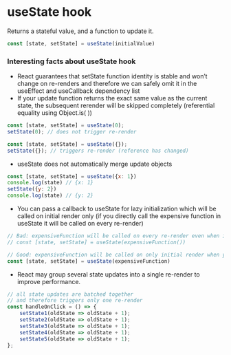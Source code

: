 # useState hook
Returns a stateful value, and a function to update it.
```javascript
const [state, setState] = useState(initialValue)
```

### Interesting facts about useState hook
- React guarantees that setState function identity is stable and won’t change on re-renders and therefore we can safely omit it in the useEffect and useCallback dependency list
- If your update function returns the exact same value as the current state, the subsequent rerender will be skipped completely (referential equality using Object.is( ))
```javascript
const [state, setState] = useState(0);
setState(0); // does not trigger re-render

const [state, setState] = useState({});
setState({}); // triggers re-render (reference has changed)
```
- useState does not automatically merge update objects
```javascript
const [state, setState] = useState({x: 1})
console.log(state) // {x: 1}
setState({y: 2})
console.log(state) // {y: 2} 
```
- You can pass a callback to useState for lazy initialization which will be called on initial render only (if you directly call the expensive function in useState it will be called on every re-render)
```javascript
// Bad: expensiveFunction will be called on every re-render even when its value is disregarded
// const [state, setState] = useState(expensiveFunction())

// Good: expensiveFunction will be called on only initial render when you pass it as a callback (lazy initialization)
const [state, setState] = useState(expensiveFunction)
```
- React may group several state updates into a single re-render to improve performance.
```javascript
// all state updates are batched together
// and therefore triggers only one re-render
const handleOnClick = () => {
    setState1(oldState => oldState + 1);
    setState2(oldState => oldState + 1);
    setState3(oldState => oldState + 1);
    setState4(oldState => oldState + 1);
    setState5(oldState => oldState + 1);
};
```
